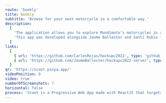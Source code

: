 ```yaml
---
route: 'bookly'
title: bookly
subtitle: 'Browse for your next motorcycle in a comfortable way.'
description:
  [
    'The application allows you to explore Mundimoto’s motorcycles in a very pleasant and comfortable way, while it learns your preferences to show you more relevant results.',
    'This app was developed alongside Jaume Ballester and Santi Rubio for the 2022 HackUPC.',
  ]
links:
  [
    { url: 'https://github.com/CarlesRojas/hackupc2022', type: 'github' },
    { url: 'https://github.com/JaumeBallester/hackupc2022-server', type: 'github' },
  ]
qr: 'https://scoot.pinya.app/'
videoPosition: 0
video: true
numberOfScreenshots: 7
horizontal: false
process: 'Scoot is a Progressive Web App made with ReactJS that targets mobile, tablet and desktop devices via responsive UI. You can also add it to your phone by scanning or clicking this QR and adding the website to your Home Screen.'
---
```

